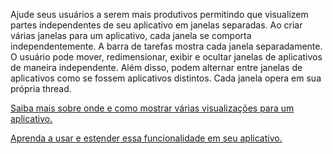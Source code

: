 ﻿Ajude seus usuários a serem mais produtivos permitindo que visualizem partes independentes de seu aplicativo em janelas separadas. Ao criar várias janelas para um aplicativo, cada janela se comporta independentemente. A barra de tarefas mostra cada janela separadamente. O usuário pode mover, redimensionar, exibir e ocultar janelas de aplicativos de maneira independente. Além disso, podem alternar entre janelas de aplicativos como se fossem aplicativos distintos. Cada janela opera em sua própria thread.

[Saiba mais sobre onde e como mostrar várias visualizações para um aplicativo.](https://docs.microsoft.com/windows/uwp/design/layout/show-multiple-views)

[Aprenda a usar e estender essa funcionalidade em seu aplicativo.](https://github.com/Microsoft/WindowsTemplateStudio/blob/master/docs/UWP/features/multiple-views.md)
